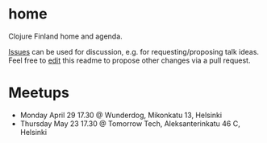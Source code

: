 # home
Clojure Finland home and agenda. 

[Issues](https://github.com/clojure-finland/home/issues) can be used for discussion, e.g. for requesting/proposing talk ideas. Feel free to [edit](https://github.com/clojure-finland/home/edit/master/README.md) this readme to propose other changes via a pull request.

# Meetups
- Monday April 29 17.30 @ Wunderdog, Mikonkatu 13, Helsinki
- Thursday May 23 17.30 @ Tomorrow Tech, Aleksanterinkatu 46 C, Helsinki
